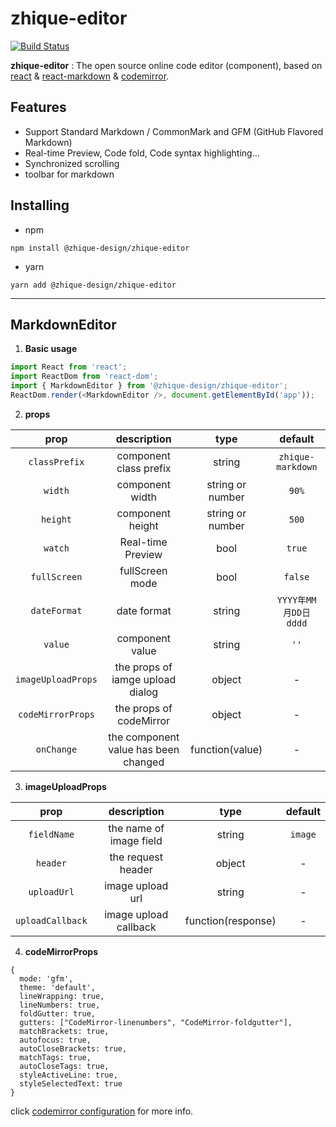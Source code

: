 zhique-editor
======================

[![Build Status](https://www.travis-ci.org/zhique-design/zhique-editor.svg?branch=master)](https://www.travis-ci.org/zhique-design/zhique-editor)

**zhique-editor** : The open source online code editor (component), based on [react](https://reactjs.org/ "react") & [react-markdown](http://rexxars.github.io/react-markdown/ "react-markdown") & [codemirror](https://codemirror.net/ "codemirror").

## Features

- Support Standard Markdown / CommonMark and GFM (GitHub Flavored Markdown)
- Real-time Preview, Code fold, Code syntax highlighting...
- Synchronized scrolling
- toolbar for markdown

## Installing

- npm

```
npm install @zhique-design/zhique-editor
```

- yarn

```
yarn add @zhique-design/zhique-editor
```

------------

MarkdownEditor
--------------
1. **Basic usage**

  ```typescript jsx
  import React from 'react';
  import ReactDom from 'react-dom';
  import { MarkdownEditor } from '@zhique-design/zhique-editor';
  ReactDom.render(<MarkdownEditor />, document.getElementById('app'));
  ```
2. **props**

  |  prop	 | description | type  | default  |
  | :------------: | :------------: | :------------: | :------------: |
  |  `classPrefix` |  component class prefix | string |  `zhique-markdown` |
  |  `width` |  component width |  string or number |  `90%` |
  |  `height` |  component height |  string or number | `500`  |
  |  `watch` |  Real-time Preview |  bool | `true`  |
  |  `fullScreen` |  fullScreen mode |  bool |  `false` |
  | `dateFormat`  | date format  | string  | `YYYY年MM月DD日 dddd`  |
  |  `value` | component value  |  string | `''`  |
  |  `imageUploadProps` |  the props of iamge upload dialog | object  |  - |
  | `codeMirrorProps` | the props of codeMirror | object | - |
  |  `onChange` |  the component value has been changed |  function(value) |  - |
  
3. **imageUploadProps**

 |  prop	 | description | type  | default  |
  | :------------: | :------------: | :------------: | :------------: |
  | `fieldName` | the name of image field | string | `image` |
  | `header` | the request header | object | - |
|  `uploadUrl` |  image upload url |  string |  - |
|  `uploadCallback` |  image upload callback | function(response)  |  - |

4. **codeMirrorProps**

  ```clike
  {
    mode: 'gfm',
    theme: 'default',
    lineWrapping: true,
    lineNumbers: true,
    foldGutter: true,
    gutters: ["CodeMirror-linenumbers", "CodeMirror-foldgutter"],
    matchBrackets: true,
    autofocus: true,
    autoCloseBrackets: true,
    matchTags: true,
    autoCloseTags: true,
    styleActiveLine: true,
    styleSelectedText: true
  }
  ```
  click [codemirror configuration](https://codemirror.net/doc/manual.html#config "codemirror configuration") for more info.
